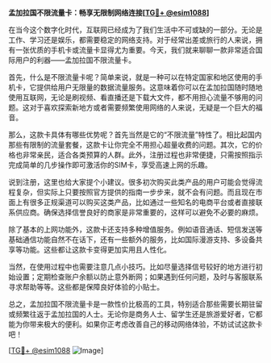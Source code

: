 **孟加拉国不限流量卡：畅享无限制网络连接[[TG💪+ @esim1088](https://t.me/s/esim1088)]**

在当今这个数字化时代，互联网已经成为了我们生活中不可或缺的一部分。无论是工作、学习还是娱乐，都需要稳定的网络支持。对于经常出差或旅行的人来说，拥有一张优质的手机卡或流量卡显得尤为重要。今天，我们就来聊聊一款非常适合国际用户的利器——孟加拉国不限流量卡。

首先，什么是不限流量卡呢？简单来说，就是一种可以在特定国家和地区使用的手机卡，它提供给用户无限量的数据流量服务。这意味着你可以在孟加拉国随时随地使用互联网，无论是刷视频、看直播还是下载大文件，都不用担心流量不够用的问题。这对于喜欢探索新地方或者需要频繁使用网络的人来说，无疑是一个巨大的福音。

那么，这款卡具体有哪些优势呢？首先当然是它的“不限流量”特性了。相比起国内那些有限制的流量套餐，这款卡让你完全不用担心超量收费的问题。其次，它的价格也非常亲民，适合各类预算的人群。此外，注册过程也非常便捷，只需按照指示完成简单的几步操作即可激活你的SIM卡，享受高速上网的乐趣。

说到注册，这里也给大家提个小建议。很多初次购买此类产品的用户可能会觉得流程复杂，但实际上只要按照官方提供的指南一步步来，就不会有问题。而且现在市面上有很多正规渠道可以购买这类产品，比如通过一些知名的电商平台或者直接联系供应商。确保选择信誉良好的商家是非常重要的，这样可以避免不必要的麻烦。

除了基本的上网功能外，这款卡还支持多种增值服务。例如语音通话、短信发送等基础通信功能自然不在话下，还有一些额外的服务，比如国际漫游支持、多设备共享等功能。这些都让这款卡变得更加实用且人性化。

当然，在使用过程中也需要注意几点小技巧。比如尽量选择信号较好的地方进行初始设置；定期检查账户余额以防止意外断网；如果遇到任何问题，及时与客服联系寻求帮助等等。这些都是保障良好体验的小贴士。

总之，孟加拉国不限流量卡是一款性价比极高的工具，特别适合那些需要长期驻留或频繁往返于孟加拉国的人士。无论你是商务人士、留学生还是旅游爱好者，它都能为你带来极大的便利。如果你正考虑改善自己的移动网络体验，不妨试试这款卡吧！

[[TG💪+ @esim1088](https://t.me/s/esim1088) ![Image](https://i.postimg.cc/4NQfJmqS/Snipaste-2025-05-13-00-14-12.png)]